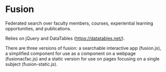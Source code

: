# Fusion
Federated search over faculty members, courses, experiential learning opportunities, and publications.

Relies on jQuery and DataTables (https://datatables.net/).

There are three versions of fusion: a searchable interactive app (fusion.js), a simplified component for use as a component on a webpage (fusionacfac.js) and a static version for use on pages focusing on a single subject (fusion-static.js).
